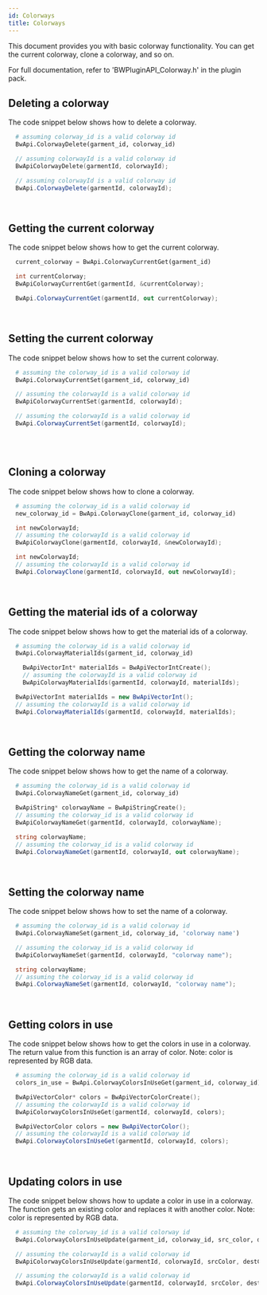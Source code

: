 ```yaml
---
id: Colorways
title: Colorways
---
```


This document provides you with basic colorway functionality. You can get the current colorway, clone a colorway, and so on.

For full documentation, refer to 'BWPluginAPI_Colorway.h' in the plugin pack.


## Deleting a colorway
The code snippet below shows how to delete a colorway. <br/>
<!--DOCUSAURUS_CODE_TABS-->
<!--Python-->

```python
  # assuming colorway_id is a valid colorway id
  BwApi.ColorwayDelete(garment_id, colorway_id)
```
<!--C++-->

```cpp
  // assuming colorwayId is a valid colorway id
  BwApiColorwayDelete(garmentId, colorwayId);
```
<!--C#-->

```csharp
  // assuming colorwayId is a valid colorway id
  BwApi.ColorwayDelete(garmentId, colorwayId);
```
<!--END_DOCUSAURUS_CODE_TABS-->
<br/>

## Getting the current colorway
The code snippet below shows how to get the current colorway.
<!--DOCUSAURUS_CODE_TABS-->
<!--Python-->

```python
  current_colorway = BwApi.ColorwayCurrentGet(garment_id)
```
<!--C++-->

```cpp
  int currentColorway;
  BwApiColorwayCurrentGet(garmentId, &currentColorway);
```
<!--C#-->

```csharp
  BwApi.ColorwayCurrentGet(garmentId, out currentColorway);
```
<!--END_DOCUSAURUS_CODE_TABS-->
<br/>


## Setting the current colorway
The code snippet below shows how to set the current colorway. <br/>
<!--DOCUSAURUS_CODE_TABS-->
<!--Python-->

```python
  # assuming the colorway_id is a valid colorway id
  BwApi.ColorwayCurrentSet(garment_id, colorway_id)
```
<!--C++-->

```cpp
  // assuming the colorwayId is a valid colorway id
  BwApiColorwayCurrentSet(garmentId, colorwayId);
```
<!--C#-->

```csharp
  // assuming the colorwayId is a valid colorway id
  BwApi.ColorwayCurrentSet(garmentId, colorwayId);
```
<!--END_DOCUSAURUS_CODE_TABS-->

<br/><br/>

## Cloning a colorway
The code snippet below shows how to clone a colorway.
<br/>
<!--DOCUSAURUS_CODE_TABS-->
<!--Python-->

```python
  # assuming the colorway_id is a valid colorway id
  new_colorway_id = BwApi.ColorwayClone(garment_id, colorway_id)
```
<!--C++-->

```cpp
  int newColorwayId;
  // assuming the colorwayId is a valid colorway id
  BwApiColorwayClone(garmentId, colorwayId, &newColorwayId);
```
<!--C#-->

```csharp
  int newColorwayId;
  // assuming the colorwayId is a valid colorway id
  BwApi.ColorwayClone(garmentId, colorwayId, out newColorwayId);
```
<!--END_DOCUSAURUS_CODE_TABS-->
<br/>

## Getting the material ids of a colorway
The code snippet below shows how to get the material ids of a colorway.
<!--DOCUSAURUS_CODE_TABS-->
<!--Python-->

```python
  # assuming the colorway_id is a valid colorway id
  BwApi.ColorwayMaterialIds(garment_id, colorway_id)
```
<!--C++-->

```cpp
  	BwApiVectorInt* materialIds = BwApiVectorIntCreate();
  	// assuming the colorwayId is a valid colorway id
	BwApiColorwayMaterialIds(garmentId, colorwayId, materialIds);
```
<!--C#-->

```csharp
  BwApiVectorInt materialIds = new BwApiVectorInt();
  // assuming the colorwayId is a valid colorway id
  BwApi.ColorwayMaterialIds(garmentId, colorwayId, materialIds);
```
<!--END_DOCUSAURUS_CODE_TABS-->
<br/>

## Getting the colorway name
The code snippet below shows how to get the name of a colorway.
<br/>
<!--DOCUSAURUS_CODE_TABS-->
<!--Python-->

```python
  # assuming the colorway_id is a valid colorway id
  BwApi.ColorwayNameGet(garment_id, colorway_id)
```
<!--C++-->

```cpp
  BwApiString* colorwayName = BwApiStringCreate();
  // assuming the colorway_id is a valid colorway id
  BwApiColorwayNameGet(garmentId, colorwayId, colorwayName);
```
<!--C#-->

```csharp
  string colorwayName;
  // assuming the colorway_id is a valid colorway id
  BwApi.ColorwayNameGet(garmentId, colorwayId, out colorwayName);
```
<!--END_DOCUSAURUS_CODE_TABS-->

<br/>

## Setting the colorway name
The code snippet below shows how to set the name of a colorway.
<br/>
<!--DOCUSAURUS_CODE_TABS-->
<!--Python-->


```python
  # assuming the colorway_id is a valid colorway id
  BwApi.ColorwayNameSet(garment_id, colorway_id, 'colorway name')
```
<!--C++-->

```cpp
  // assuming the colorway_id is a valid colorway id
  BwApiColorwayNameSet(garmentId, colorwayId, "colorway name");
```
<!--C#-->

```csharp
  string colorwayName;
  // assuming the colorway_id is a valid colorway id
  BwApi.ColorwayNameSet(garmentId, colorwayId, "colorway name");
```
<!--END_DOCUSAURUS_CODE_TABS-->
<br/>


## Getting colors in use
The code snippet below shows how to get the colors in use in a colorway. The return value from this function is an array of color.
Note: color is represented by RGB data.
<br/>
<!--DOCUSAURUS_CODE_TABS-->
<!--Python-->

```python
  # assuming the colorway_id is a valid colorway id
  colors_in_use = BwApi.ColorwayColorsInUseGet(garment_id, colorway_id)
```
<!--C++-->

```cpp
  BwApiVectorColor* colors = BwApiVectorColorCreate();
  // assuming the colorwayId is a valid colorway id
  BwApiColorwayColorsInUseGet(garmentId, colorwayId, colors);
```
<!--C#-->

```csharp
  BwApiVectorColor colors = new BwApiVectorColor();
  // assuming the colorwayId is a valid colorway id
  BwApi.ColorwayColorsInUseGet(garmentId, colorwayId, colors);
```
<!--END_DOCUSAURUS_CODE_TABS-->

<br/>


## Updating colors in use
The code snippet below shows how to update a color in use in a colorway. The function gets an existing color and replaces it with another color.
Note: color is represented by RGB data.
<br/>
<!--DOCUSAURUS_CODE_TABS-->
<!--Python-->

```python
  # assuming the colorway_id is a valid colorway id
  BwApi.ColorwayColorsInUseUpdate(garment_id, colorway_id, src_color, dest_color)
```
<!--C++-->

```cpp
  // assuming the colorwayId is a valid colorway id
  BwApiColorwayColorsInUseUpdate(garmentId, colorwayId, srcColor, destColor);
```
<!--C#-->

```csharp
  // assuming the colorwayId is a valid colorway id
  BwApi.ColorwayColorsInUseUpdate(garmentId, colorwayId, srcColor, destColor);
```
<!--END_DOCUSAURUS_CODE_TABS-->

<br/>